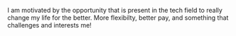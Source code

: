 I am motivated by the opportunity that is present in the tech field to really change my life for the better. More flexibilty, better pay, and something that challenges and interests me! 
